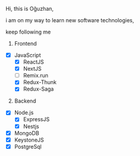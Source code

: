 >>>
Hi, this is Oğuzhan,

i am on my way to learn new software technologies,

keep following me
>>>

1. Frontend
- [x] JavaScript
  - [x] ReactJS
  - [x] NextJS
  - [ ] Remix.run
  - [x] Redux-Thunk
  - [x] Redux-Saga

2. Backend
- [x] Node.js
  - [x] ExpressJS
  - [x] Nestjs
- [x] MongoDB
- [x] KeystoneJS
- [x] PostgreSql
